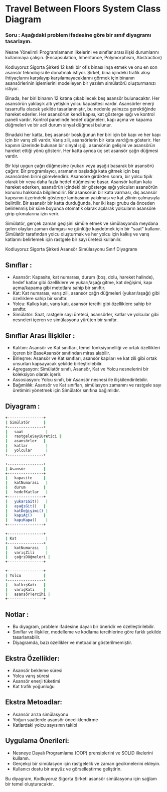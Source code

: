 # Travel Between Floors System Class Diagram

### Soru : Aşağıdaki problem ifadesine göre bir sınıf diyagramı tasarlayın.

Nesne Yönelimli Programlamanın ilkelerini ve sınıflar arası ilişki durumlarını kullanmaya çalışın. (Encapsulation, Inheritance, Polymorphism, Abstraction)

Kodluyoruz Sigorta Şirketi 12 katlı bir ofis binası inşa etmek ve onu en son asansör teknolojisi ile donatmak istiyor. Şirket, bina içindeki trafik akışı ihtiyaçlarını karşılayıp karşılamayacaklarını görmek için binanın asansörlerinin işlemlerini modelleyen bir yazılım simülatörü oluşturmanızı istiyor.

Binada, her biri binanın 12 katına çıkabilecek beş asansör bulunacaktır. Her asansörün yaklaşık altı yetişkin yolcu kapasitesi vardır. Asansörler enerji tasarruflu olacak şekilde tasarlanmıştır, bu nedenle yalnızca gerektiğinde hareket ederler. Her asansörün kendi kapısı, kat gösterge ışığı ve kontrol paneli vardır. Kontrol panelinde hedef düğmeleri, kapı açma ve kapama düğmeleri ve bir acil durum sinyal düğmesi bulunur.

Binadaki her katta, beş asansör boşluğunun her biri için bir kapı ve her kapı için bir varış zili vardır. Varış zili, asansörlerin bir kata vardığını gösterir. Her kapının üzerinde bulunan bir sinyal ışığı, asansörün gelişini ve asansörün hareket ettiği yönü gösterir. Her katta ayrıca üç set asansör çağrı düğmesi vardır.

Bir kişi uygun çağrı düğmesine (yukarı veya aşağı) basarak bir asansörü çağırır. Bir programlayıcı, aramanın başladığı kata gitmek için beş asansörden birini görevlendirir. Asansöre girdikten sonra, bir yolcu tipik olarak bir veya daha fazla hedef düğmesine basar. Asansör kattan kata hareket ederken, asansörün içindeki bir gösterge ışığı yolcuları asansörün konumu hakkında bilgilendirir. Bir asansörün bir kata varması, dış asansör kapısının üzerindeki gösterge lambasının yakılması ve kat zilinin çalmasıyla belirtilir. Bir asansör bir katta durduğunda, her iki kapı grubu da önceden belirlenmiş bir süre boyunca otomatik olarak açılarak yolcuların asansöre girip çıkmalarına izin verir.

Simülatör, gerçek zaman geçişini simüle etmek ve simülasyonda meydana gelen olayları zaman damgası ve günlüğe kaydetmek için bir "saat" kullanır. Simülatör tarafından yolcu oluşturmak ve her yolcu için kalkış ve varış katlarını belirlemek için rastgele bir sayı üreteci kullanılır.

Kodluyoruz Sigorta Şirketi Asansör Simülasyonu Sınıf Diyagramı

## Sınıflar :

* Asansör: Kapasite, kat numarası, durum (boş, dolu, hareket halinde), hedef katlar gibi özelliklere ve yukarı/aşağı gitme, kat değişimi, kapı açma/kapama gibi metotlara sahip bir sınıftır.
* Kat: Kat numarası, varış zili, asansör çağrı düğmeleri (yukarı/aşağı) gibi özelliklere sahip bir sınıftır.
* Yolcu: Kalkış katı, varış katı, asansör tercihi gibi özelliklere sahip bir sınıftır.
* Simülatör: Saat, rastgele sayı üreteci, asansörler, katlar ve yolcular gibi nesneleri içeren ve simülasyonu yürüten bir sınıftır.

## Sınıflar Arası İlişkiler : 

* Kalıtım: Asansör ve Kat sınıfları, temel fonksiyonelliği ve ortak özellikleri içeren bir BaseAsansör sınıfından miras alabilir.
* Birleşme: Asansör ve Kat sınıfları, asansör kapıları ve kat zili gibi ortak unsurları kapsayacak şekilde birleştirilebilir.
* Agregasyon: Simülatör sınıfı, Asansör, Kat ve Yolcu nesnelerini bir koleksiyon olarak içerir.
* Assosiasyon: Yolcu sınıfı, bir Asansör nesnesi ile ilişkilendirilebilir.
* Bağımlılık: Asansör ve Kat sınıfları, simülasyon zamanını ve rastgele sayı üretimini yönetmek için Simülatör sınıfına bağımlıdır.

## Diyagram :

```bash
+----------------+
| Simülatör      |
+----------------+
|   saat          |
|   rastgeleSayiUretici |
|   asansörler   |
|   katlar        |
|   yolcular      |
+----------------+

+----------------+
| Asansör        |
+----------------+
|   kapasite     |
|   katNumarası   |
|   durum        |
|   hedefKatlar   |
+----------------+
|   yukarıGit()   |
|   aşağıGit()   |
|   katDeğişimi() |
|   kapıAç()     |
|   kapıKapa()    |
+----------------+

+----------------+
| Kat             |
+----------------+
|   katNumarası   |
|   varışZili     |
|   çağrıDüğmeleri |
+----------------+

+----------------+
| Yolcu          |
+----------------+
|   kalkışKatı   |
|   varışKatı    |
|   asansörTercihi |
+----------------+
```

## Notlar :

* Bu diyagram, problem ifadesine dayalı bir öneridir ve özelleştirilebilir.
* Sınıflar ve ilişkiler, modelleme ve kodlama tercihlerine göre farklı şekilde tasarlanabilir.
* Diyagramda, bazı özellikler ve metoadlar gösterilmemiştir.

## Ekstra Özellikler:

* Asansör bekleme süresi
* Yolcu varış süresi
* Asansör enerji tüketimi
* Kat trafik yoğunluğu

## Ekstra Metoadlar:

* Asansör arıza simülasyonu
* Yoğun saatlerde asansör önceliklendirme
* Katlardaki yolcu sayısının takibi

## Uygulama Önerileri:

* Nesneye Dayalı Programlama (OOP) prensiplerini ve SOLID ilkelerini kullanın.
* Gerçekçi bir simülasyon için rastgelelik ve zaman gecikmelerini ekleyin.
* Kullanıcı dostu bir arayüz ve görselleştirme geliştirin.

Bu diyagram, Kodluyoruz Sigorta Şirketi asansör simülasyonu için sağlam bir temel oluşturacaktır.